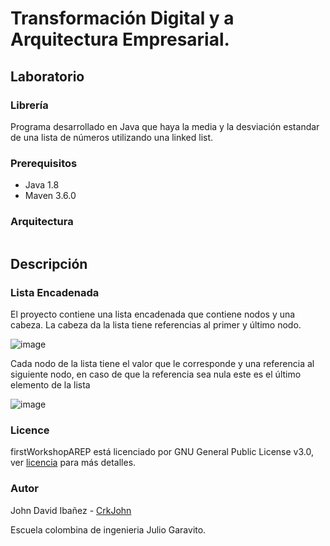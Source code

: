 # Transformación Digital y a Arquitectura Empresarial.
## Laboratorio 

### Librería 

Programa desarrollado en Java que haya la media y la desviación estandar de una lista de números utilizando una linked list.

### Prerequisitos

* Java 1.8
* Maven 3.6.0 

### Arquitectura

![]()


## Descripción
### Lista Encadenada 
El proyecto contiene una lista encadenada que contiene nodos y una cabeza. La cabeza da la lista tiene referencias al primer y último nodo.

![image](https://user-images.githubusercontent.com/13685178/63139762-0a9bc300-bfa5-11e9-8d54-96cef4462b79.png)

Cada nodo de la lista tiene el valor que le corresponde y una referencia al siguiente nodo, en caso de que la referencia sea nula este es el último elemento de la lista

![image](https://user-images.githubusercontent.com/13685178/63139832-5484a900-bfa5-11e9-92b6-af3128de431d.png)








### Licence 

firstWorkshopAREP está licenciado  por GNU General Public License v3.0, ver [licencia](https://github.com/CrkJohn/firstWorkshopAREP/blob/master/LICENSE) para más detalles.

### Autor

John David Ibañez - [CrkJohn](https://github.com/CrkJohn)

Escuela colombina de ingenieria Julio Garavito. 